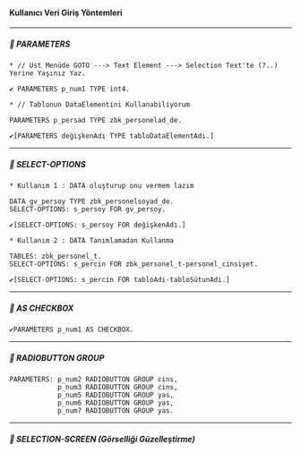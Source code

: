 #### Kullanıcı Veri Giriş Yöntemleri
---
##### 🔔 PARAMETERS
```
* // Üst Menüde GOTO ---> Text Element ---> Selection Text'te (?..) Yerine Yaşınız Yaz.

✔️ PARAMETERS p_num1 TYPE int4.
```
```
* // Tablonun DataElementini Kullanabiliyorum

PARAMETERS p_persad TYPE zbk_personelad_de.

✔️[PARAMETERS değişkenAdı TYPE tabloDataElementAdı.]
```
---
##### 🔔 SELECT-OPTIONS 
```
* Kullanım 1 : DATA oluşturup onu vermem lazım

DATA gv_persoy TYPE zbk_personelsoyad_de.
SELECT-OPTIONS: s_persoy FOR gv_persoy.

✔️[SELECT-OPTIONS: s_persoy FOR değişkenAdı.]
```
```
* Kullanım 2 : DATA Tanımlamadan Kullanma

TABLES: zbk_personel_t.
SELECT-OPTIONS: s_percin FOR zbk_personel_t-personel_cinsiyet.

✔️[SELECT-OPTIONS: s_percin FOR tabloAdi-tabloSütunAdı.]
```
---
##### 🔔 AS CHECKBOX 
```
✔️PARAMETERS p_num1 AS CHECKBOX.
```
---
##### 🔔 RADIOBUTTON GROUP
```
PARAMETERS: p_num2 RADIOBUTTON GROUP cins,
            p_num3 RADIOBUTTON GROUP cins,
            p_num5 RADIOBUTTON GROUP yas,
            p_num6 RADIOBUTTON GROUP yas,
            p_num7 RADIOBUTTON GROUP yas.
```
---
##### 🔔 SELECTION-SCREEN (Görselliği Güzelleştirme)
```
```
